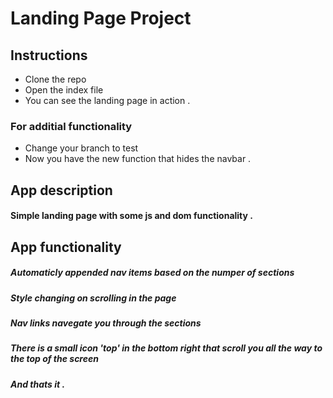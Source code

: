 # Landing Page Project

## Instructions
- Clone the repo
- Open the index file 
- You can see the landing page in action .

### For additial functionality
- Change your branch to test
- Now you have the new function that hides the navbar .

## App description 
#### Simple landing page with some js and dom functionality .

## App functionality
##### Automaticly appended nav items based on the numper of sections
##### Style changing on scrolling in the page
##### Nav links navegate you through the sections 
##### There is a small icon 'top' in the bottom right that scroll you all the way to the top of the screen 
##### And thats it .


